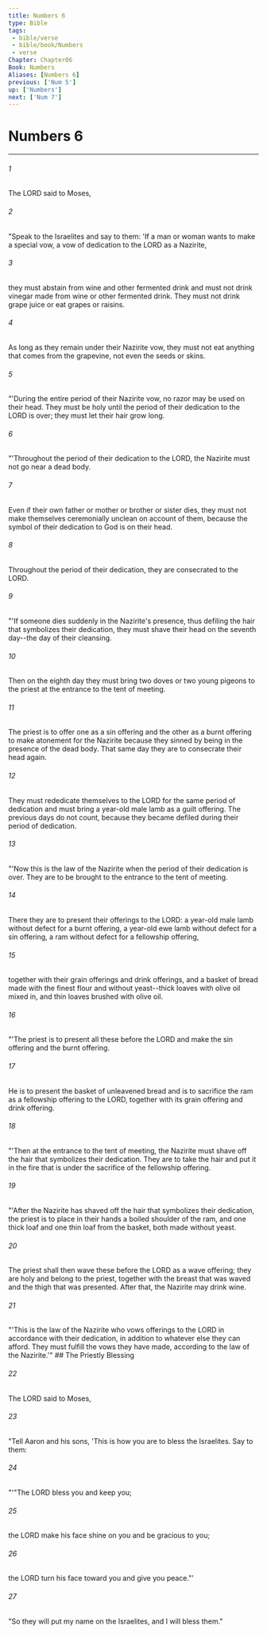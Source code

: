 ```yaml
---
title: Numbers 6
type: Bible
tags:
 - bible/verse
 - bible/book/Numbers
 - verse
Chapter: Chapter06
Book: Numbers
Aliases: [Numbers 6]
previous: ['Num 5']
up: ['Numbers']
next: ['Num 7']
---
```

# Numbers 6

***


###### 1 
The LORD said to Moses, 

###### 2 
"Speak to the Israelites and say to them: 'If a man or woman wants to make a special vow, a vow of dedication to the LORD as a Nazirite, 

###### 3 
they must abstain from wine and other fermented drink and must not drink vinegar made from wine or other fermented drink. They must not drink grape juice or eat grapes or raisins. 

###### 4 
As long as they remain under their Nazirite vow, they must not eat anything that comes from the grapevine, not even the seeds or skins. 

###### 5 
"'During the entire period of their Nazirite vow, no razor may be used on their head. They must be holy until the period of their dedication to the LORD is over; they must let their hair grow long. 

###### 6 
"'Throughout the period of their dedication to the LORD, the Nazirite must not go near a dead body. 

###### 7 
Even if their own father or mother or brother or sister dies, they must not make themselves ceremonially unclean on account of them, because the symbol of their dedication to God is on their head. 

###### 8 
Throughout the period of their dedication, they are consecrated to the LORD. 

###### 9 
"'If someone dies suddenly in the Nazirite's presence, thus defiling the hair that symbolizes their dedication, they must shave their head on the seventh day--the day of their cleansing. 

###### 10 
Then on the eighth day they must bring two doves or two young pigeons to the priest at the entrance to the tent of meeting. 

###### 11 
The priest is to offer one as a sin offering and the other as a burnt offering to make atonement for the Nazirite because they sinned by being in the presence of the dead body. That same day they are to consecrate their head again. 

###### 12 
They must rededicate themselves to the LORD for the same period of dedication and must bring a year-old male lamb as a guilt offering. The previous days do not count, because they became defiled during their period of dedication. 

###### 13 
"'Now this is the law of the Nazirite when the period of their dedication is over. They are to be brought to the entrance to the tent of meeting. 

###### 14 
There they are to present their offerings to the LORD: a year-old male lamb without defect for a burnt offering, a year-old ewe lamb without defect for a sin offering, a ram without defect for a fellowship offering, 

###### 15 
together with their grain offerings and drink offerings, and a basket of bread made with the finest flour and without yeast--thick loaves with olive oil mixed in, and thin loaves brushed with olive oil. 

###### 16 
"'The priest is to present all these before the LORD and make the sin offering and the burnt offering. 

###### 17 
He is to present the basket of unleavened bread and is to sacrifice the ram as a fellowship offering to the LORD, together with its grain offering and drink offering. 

###### 18 
"'Then at the entrance to the tent of meeting, the Nazirite must shave off the hair that symbolizes their dedication. They are to take the hair and put it in the fire that is under the sacrifice of the fellowship offering. 

###### 19 
"'After the Nazirite has shaved off the hair that symbolizes their dedication, the priest is to place in their hands a boiled shoulder of the ram, and one thick loaf and one thin loaf from the basket, both made without yeast. 

###### 20 
The priest shall then wave these before the LORD as a wave offering; they are holy and belong to the priest, together with the breast that was waved and the thigh that was presented. After that, the Nazirite may drink wine. 

###### 21 
"'This is the law of the Nazirite who vows offerings to the LORD in accordance with their dedication, in addition to whatever else they can afford. They must fulfill the vows they have made, according to the law of the Nazirite.'" ## The Priestly Blessing 

###### 22 
The LORD said to Moses, 

###### 23 
"Tell Aaron and his sons, 'This is how you are to bless the Israelites. Say to them: 

###### 24 
"'"The LORD bless you and keep you; 

###### 25 
the LORD make his face shine on you and be gracious to you; 

###### 26 
the LORD turn his face toward you and give you peace."' 

###### 27 
"So they will put my name on the Israelites, and I will bless them." 
